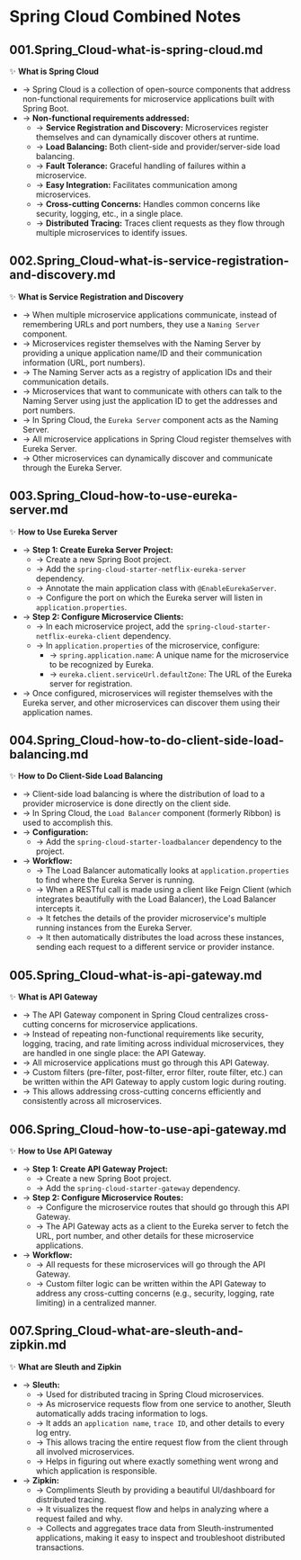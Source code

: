 # Spring Cloud Combined Notes

## 001.Spring_Cloud-what-is-spring-cloud.md
✨ **What is Spring Cloud**
- → Spring Cloud is a collection of open-source components that address non-functional requirements for microservice applications built with Spring Boot.
- → **Non-functional requirements addressed:**
    - → **Service Registration and Discovery:** Microservices register themselves and can dynamically discover others at runtime.
    - → **Load Balancing:** Both client-side and provider/server-side load balancing.
    - → **Fault Tolerance:** Graceful handling of failures within a microservice.
    - → **Easy Integration:** Facilitates communication among microservices.
    - → **Cross-cutting Concerns:** Handles common concerns like security, logging, etc., in a single place.
    - → **Distributed Tracing:** Traces client requests as they flow through multiple microservices to identify issues.

## 002.Spring_Cloud-what-is-service-registration-and-discovery.md
✨ **What is Service Registration and Discovery**
- → When multiple microservice applications communicate, instead of remembering URLs and port numbers, they use a `Naming Server` component.
- → Microservices register themselves with the Naming Server by providing a unique application name/ID and their communication information (URL, port numbers).
- → The Naming Server acts as a registry of application IDs and their communication details.
- → Microservices that want to communicate with others can talk to the Naming Server using just the application ID to get the addresses and port numbers.
- → In Spring Cloud, the `Eureka Server` component acts as the Naming Server.
- → All microservice applications in Spring Cloud register themselves with Eureka Server.
- → Other microservices can dynamically discover and communicate through the Eureka Server.

## 003.Spring_Cloud-how-to-use-eureka-server.md
✨ **How to Use Eureka Server**
- → **Step 1: Create Eureka Server Project:**
    - → Create a new Spring Boot project.
    - → Add the `spring-cloud-starter-netflix-eureka-server` dependency.
    - → Annotate the main application class with `@EnableEurekaServer`.
    - → Configure the port on which the Eureka server will listen in `application.properties`.
- → **Step 2: Configure Microservice Clients:**
    - → In each microservice project, add the `spring-cloud-starter-netflix-eureka-client` dependency.
    - → In `application.properties` of the microservice, configure:
        - → `spring.application.name`: A unique name for the microservice to be recognized by Eureka.
        - → `eureka.client.serviceUrl.defaultZone`: The URL of the Eureka server for registration.
- → Once configured, microservices will register themselves with the Eureka server, and other microservices can discover them using their application names.

## 004.Spring_Cloud-how-to-do-client-side-load-balancing.md
✨ **How to Do Client-Side Load Balancing**
- → Client-side load balancing is where the distribution of load to a provider microservice is done directly on the client side.
- → In Spring Cloud, the `Load Balancer` component (formerly Ribbon) is used to accomplish this.
- → **Configuration:**
    - → Add the `spring-cloud-starter-loadbalancer` dependency to the project.
- → **Workflow:**
    - → The Load Balancer automatically looks at `application.properties` to find where the Eureka Server is running.
    - → When a RESTful call is made using a client like Feign Client (which integrates beautifully with the Load Balancer), the Load Balancer intercepts it.
    - → It fetches the details of the provider microservice's multiple running instances from the Eureka Server.
    - → It then automatically distributes the load across these instances, sending each request to a different service or provider instance.

## 005.Spring_Cloud-what-is-api-gateway.md
✨ **What is API Gateway**
- → The API Gateway component in Spring Cloud centralizes cross-cutting concerns for microservice applications.
- → Instead of repeating non-functional requirements like security, logging, tracing, and rate limiting across individual microservices, they are handled in one single place: the API Gateway.
- → All microservice applications must go through this API Gateway.
- → Custom filters (pre-filter, post-filter, error filter, route filter, etc.) can be written within the API Gateway to apply custom logic during routing.
- → This allows addressing cross-cutting concerns efficiently and consistently across all microservices.

## 006.Spring_Cloud-how-to-use-api-gateway.md
✨ **How to Use API Gateway**
- → **Step 1: Create API Gateway Project:**
    - → Create a new Spring Boot project.
    - → Add the `spring-cloud-starter-gateway` dependency.
- → **Step 2: Configure Microservice Routes:**
    - → Configure the microservice routes that should go through this API Gateway.
    - → The API Gateway acts as a client to the Eureka server to fetch the URL, port number, and other details for these microservice applications.
- → **Workflow:**
    - → All requests for these microservices will go through the API Gateway.
    - → Custom filter logic can be written within the API Gateway to address any cross-cutting concerns (e.g., security, logging, rate limiting) in a centralized manner.

## 007.Spring_Cloud-what-are-sleuth-and-zipkin.md
✨ **What are Sleuth and Zipkin**
- → **Sleuth:**
    - → Used for distributed tracing in Spring Cloud microservices.
    - → As microservice requests flow from one service to another, Sleuth automatically adds tracing information to logs.
    - → It adds an `application name`, `trace ID`, and other details to every log entry.
    - → This allows tracing the entire request flow from the client through all involved microservices.
    - → Helps in figuring out where exactly something went wrong and which application is responsible.
- → **Zipkin:**
    - → Compliments Sleuth by providing a beautiful UI/dashboard for distributed tracing.
    - → It visualizes the request flow and helps in analyzing where a request failed and why.
    - → Collects and aggregates trace data from Sleuth-instrumented applications, making it easy to inspect and troubleshoot distributed transactions.
